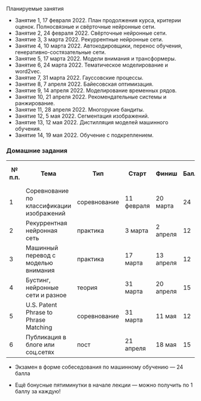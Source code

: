 Планируемые занятия
 * Занятие 1, 17 февраля 2022. План продолжения курса, критерии оценок. Полносвязные и свёрточные нейронные сети.
 * Занятие 2, 24 февраля 2022. Свёрточные нейронные сети.
 * Занятие 3, 3 марта 2022. Рекуррентные нейронные сети.
 * Занятие 4, 10 марта 2022. Автокодировщики, перенос обучения, генеративно-состязательные сети.
 * Занятие 5, 17 марта 2022. Модели внимания и трансформеры.
 * Занятие 6, 24 марта 2022. Тематическое моделирование и word2vec.
 * Занятие 7, 31 марта 2022. Гауссовские процессы.
 * Занятие 8, 7 апреля 2022. Байесовская оптимизация.
 * Занятие 9, 14 апреля 2022. Моделирование временных рядов.
 * Занятие 10, 21 апреля 2022. Рекомендательные системы и ранжирование.
 * Занятие 11, 28 апреля 2022. Многорукие бандиты.
 * Занятие 12, 5 мая 2022. Сегментация изображений.
 * Занятие 13, 12 мая 2022. Дистилляция моделей машинного обучения.
 * Занятие 14, 19 мая 2022. Обучение с подкреплением.

### Домашние задания
<table style="width:100%">
  <tr>
    <th>№ п.п.</th>
    <th>Тема</th>
    <th>Тип</th>
    <th>Старт</th>
    <th>Финиш</th>
    <th>Баллы</th>
    <th>Оценочное время выполнения</th>
  </tr>
  <tr>
    <td>1</td>
    <td>Соревнование по классификации изображений</td>
    <td>соревнование</td>
    <td>11 февраля</td>
    <td>20 марта</td>
    <td>24</td>
    <td>20 часов</td>
  </tr>
  <tr>
    <td>2</td>
    <td>Рекуррентная нейронная сеть</td>
    <td>практика</td>
    <td>3 марта</td>
    <td>2 апреля</td>
    <td>12</td>
    <td>10 часов</td>
    </tr>
  <tr>
    <td>3</td>
    <td>Машинный перевод с моделью внимания</td>
    <td>практика</td>
    <td>17 марта</td>
    <td>13 апреля</td>
    <td>12</td>
    <td>10 часов</td>
  </tr>
  <tr>
    <td>4</td>
    <td>Бустинг, нейронные сети и разное</td>
    <td>теория</td>
    <td>31 марта</td>
    <td>20 апреля</td>
    <td>15</td>
    <td>15 часов</td>
  </tr>
  <tr>
    <td>5</td>
    <td>U.S. Patent Phrase to Phrase Matching</td>
    <td>соревнование</td>
    <td>31 марта</td>
    <td>11 мая</td>
    <td>12</td>
    <td>10+ часов</td>
  </tr>
  <tr>
    <td>6</td>
    <td>Публикация в блоге или соц.сетях</td>
    <td>пост</td>
    <td>21 апреля</td>
    <td>18 мая</td>
    <td>15</td>
    <td>20 часов</td>
  </tr>
</table>

 * Экзамен в форме собеседования по машинному обучению — 24 балла

 * Ещё бонусные пятиминутки в начале лекции — можно получить по 1 баллу за каждую!
